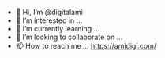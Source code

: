 - 👋 Hi, I’m @digitalami
- 👀 I’m interested in ...
- 🌱 I’m currently learning ...
- 💞️ I’m looking to collaborate on ...
- 📫 How to reach me ...
https://amidigi.com/
<!---
digitalami/digitalami is a ✨ special ✨ repository because its `README.md` (this file) appears on your GitHub profile.
You can click the Preview link to take a look at your changes.
--->
